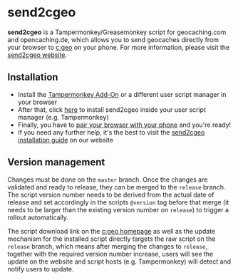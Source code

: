 # send2cgeo

**send2cgeo** is a Tampermonkey/Greasemonkey script for geocaching.com and opencaching.de, which allows you to send geocaches directly from your browser to [c:geo](https://www.cgeo.org/) on your phone.
For more information, please visit the [send2cgeo website](https://www.cgeo.org/send2cgeo.html).
## Installation
- Install the [Tampermonkey Add-On](https://www.tampermonkey.net/) or a different user script manager in your browser
- After that, click [here](https://github.com/cgeo/send2cgeo/raw/release/send2cgeo.user.js) to install send2cgeo inside your user script manager (e.g. Tampermonkey)
- Finally, you have to [pair your browser with your phone](https://www.cgeo.org/send2cgeo.html#registering-browser-and-device) and you're ready! 
- If you need any further help, it's the best to visit the [send2cgeo installation guide](https://www.cgeo.org/send2cgeo#how-to-install-send2cgeo) on our website


## Version management

Changes must be done on the `master` branch. Once the changes are validated and ready to release, they can be merged to the `release` branch. The script version number needs to be derived from the actual date of release and set accordingly in the scripts `@version` tag before that merge (it needs to be larger than the existing version number on `release`) to trigger a rollout automatically.

The script download link on the [c:geo homepage](https://www.cgeo.org) as well as the update mechanism for the installed script directly targets the raw script on the `release` branch, which means after merging the changes to `release`, together with the required version number increase, users will see the update on the website and script hosts (e.g. Tampermonkey) will detect and notify users to update.
